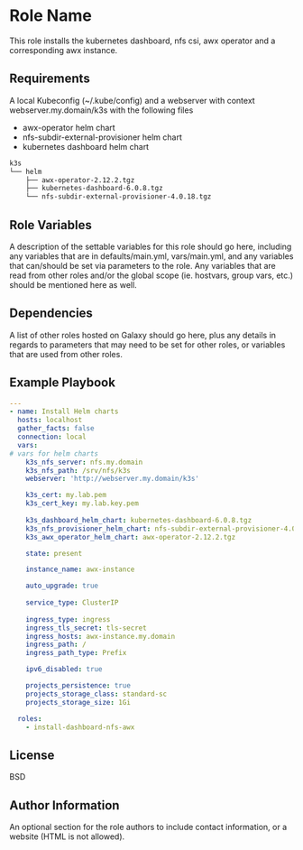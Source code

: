 Role Name
=========

This role installs the kubernetes dashboard, nfs csi, awx operator and a corresponding awx instance.

Requirements
------------

A local Kubeconfig (~/.kube/config) and a webserver with context webserver.my.domain/k3s with the following files
* awx-operator helm chart
* nfs-subdir-external-provisioner helm chart
* kubernetes dashboard helm chart

```bash
k3s
└── helm
    ├── awx-operator-2.12.2.tgz
    ├── kubernetes-dashboard-6.0.8.tgz
    └── nfs-subdir-external-provisioner-4.0.18.tgz
```

Role Variables
--------------

A description of the settable variables for this role should go here, including any variables that are in defaults/main.yml, vars/main.yml, and any variables that can/should be set via parameters to the role. Any variables that are read from other roles and/or the global scope (ie. hostvars, group vars, etc.) should be mentioned here as well.

Dependencies
------------

A list of other roles hosted on Galaxy should go here, plus any details in regards to parameters that may need to be set for other roles, or variables that are used from other roles.

Example Playbook
----------------

```yaml
---
- name: Install Helm charts
  hosts: localhost
  gather_facts: false
  connection: local
  vars:
# vars for helm charts
    k3s_nfs_server: nfs.my.domain
    k3s_nfs_path: /srv/nfs/k3s
    webserver: 'http://webserver.my.domain/k3s'

    k3s_cert: my.lab.pem
    k3s_cert_key: my.lab.key.pem
    
    k3s_dashboard_helm_chart: kubernetes-dashboard-6.0.8.tgz
    k3s_nfs_provisioner_helm_chart: nfs-subdir-external-provisioner-4.0.18.tgz
    k3s_awx_operator_helm_chart: awx-operator-2.12.2.tgz

    state: present

    instance_name: awx-instance

    auto_upgrade: true
    
    service_type: ClusterIP
    
    ingress_type: ingress
    ingress_tls_secret: tls-secret
    ingress_hosts: awx-instance.my.domain
    ingress_path: /
    ingress_path_type: Prefix

    ipv6_disabled: true

    projects_persistence: true
    projects_storage_class: standard-sc
    projects_storage_size: 1Gi

  roles:
    - install-dashboard-nfs-awx
```

License
-------

BSD

Author Information
------------------

An optional section for the role authors to include contact information, or a website (HTML is not allowed).
